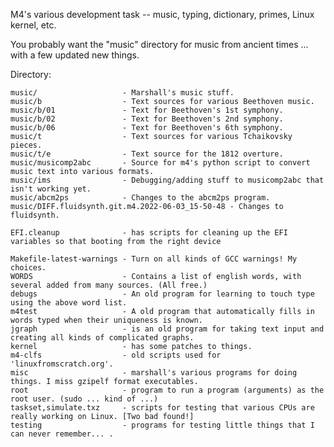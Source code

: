 M4's various development task -- music, typing, dictionary, primes, Linux kernel, etc.


You probably want the "music" directory for music from ancient times ... with a few updated new things.


Directory:

    music/                   - Marshall's music stuff.
    music/b                  - Text sources for various Beethoven music.
    music/b/01               - Text for Beethoven's 1st symphony.
    music/b/02               - Text for Beethoven's 2nd symphony.
    music/b/06               - Text for Beethoven's 6th symphony.
    music/t                  - Text sources for various Tchaikovsky pieces.
    music/t/e                - Text source for the 1812 overture.
    music/musicomp2abc       - Source for m4's python script to convert music text into various formats.
    music/ims                - Debugging/adding stuff to musicomp2abc that isn't working yet.
    music/abcm2ps            - Changes to the abcm2ps program.
    music/DIFF.fluidsynth.git.m4.2022-06-03_15-50-48 - Changes to fluidsynth.

    EFI.cleanup              - has scripts for cleaning up the EFI variables so that booting from the right device

    Makefile-latest-warnings - Turn on all kinds of GCC warnings! My choices.
    WORDS                    - Contains a list of english words, with several added from many sources. (All free.)
    debugs                   - An old program for learning to touch type using the above word list.
    m4test                   - A old program that automatically fills in words typed when their uniqueness is known.
    jgraph                   - is an old program for taking text input and creating all kinds of complicated graphs.
    kernel                   - has some patches to things.
    m4-clfs                  - old scripts used for 'linuxfromscratch.org'.
    misc                     - marshall's various programs for doing things. I miss gzipelf format executables.
    root                     - program to run a program (arguments) as the root user. (sudo ... kind of ...)
    taskset,simulate.txz     - scripts for testing that various CPUs are really working on Linux. [Two bad found!]
    testing                  - programs for testing little things that I can never remember... .
